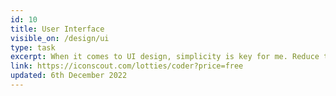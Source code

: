 ```yaml
---
id: 10
title: User Interface
visible_on: /design/ui
type: task
excerpt: When it comes to UI design, simplicity is key for me. Reduce the clutter, remove unessasary functionality and focus on improving the user experience through good UI design. Below are a few examples of what I consider to be good UI design.
link: https://iconscout.com/lotties/coder?price=free
updated: 6th December 2022
---
```

